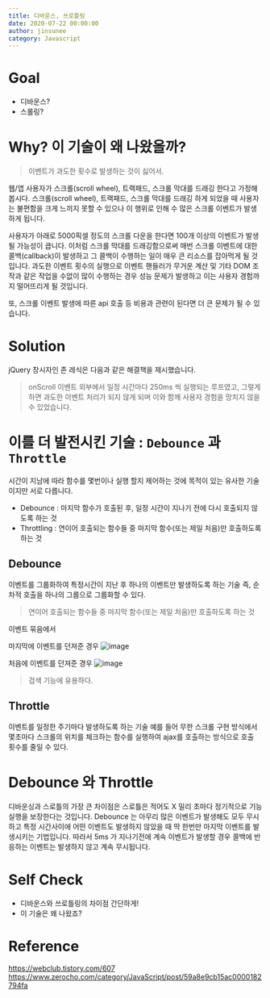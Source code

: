 ```yaml
---
title: 디바운스, 쓰로틀링
date: 2020-07-22 00:00:00
author: jinsunee
category: Javascript
---
```


# Goal

- 디바운스?
- 스롤링?

# Why? 이 기술이 왜 나왔을까?

> 이벤트가 과도한 횟수로 발생하는 것이 싫어서.

웹/앱 사용자가 스크롤(scroll wheel), 트랙패드, 스크롤 막대를 드래깅 한다고 가정해봅시다.
스크롤(scroll wheel), 트랙패드, 스크롤 막대를 드래깅 하게 되었을 때 사용자는 불편함을 크게 느끼지 못할 수 있으나 이 행위로 인해 수 많은 스크롤 이벤트가 발생하게 됩니다.

사용자가 아래로 5000픽셀 정도의 스크롤 다운을 한다면 100개 이상의 이벤트가 발생될 가능성이 큽니다.
이처럼 스크롤 막대를 드래깅함으로써 매번 스크롤 이벤트에 대한 콜백(callback)이 발생하고 그 콜백이 수행하는 일이 매우 큰 리소스를 잡아먹게 될 것입니다.
과도한 이벤트 횟수의 실행으로 이벤트 핸들러가 무거운 계산 및 기타 DOM 조작과 같은 작업을 수없이 많이 수행하는 경우 성능 문제가 발생하고 이는 사용자 경험까지 떨어뜨리게 될 것입니다.

또, 스크롤 이벤트 발생에 따른 api 호출 등 비용과 관련이 된다면 더 큰 문제가 될 수 있습니다.

# Solution

jQuery 창시자인 존 레식은 다음과 같은 해결책을 제시했습니다.

> onScroll 이벤트 외부에서 일정 시간마다 250ms 씩 실행되는 루프였고,
> 그렇게 하면 과도한 이벤트 처리가 되지 않게 되며 이와 함께 사용자 경험을 망치지 않을 수 있었습니다.

# 이를 더 발전시킨 기술 : `Debounce` 과 `Throttle`

시간이 지남에 따라 함수를 몇번이나 실행 할지 제어하는 것에 목적이 있는 유사한 기술이지만 서로 다릅니다.

- Debounce : 마지막 함수가 호출된 후, 일정 시간이 지나기 전에 다시 호출되지 않도록 하는 것
- Throttling : 연이어 호출되는 함수들 중 마지막 함수(또는 제일 처음)만 호출하도록 하는 것

## Debounce

이벤트를 그룹화하여 특정시간이 지난 후 하나의 이벤트만 발생하도록 하는 기술
즉, 순차적 호출을 하나의 그룹으로 그룹화할 수 있다.

> 연이어 호출되는 함수들 중 마지막 함수(또는 제일 처음)만 호출하도록 하는 것

이벤트 묶음에서

마지막에 이벤트를 던져준 경우
![image](https://user-images.githubusercontent.com/64853298/88156883-04967380-cc45-11ea-8e39-2745b5ff134d.png)

처음에 이벤트를 던져준 경우
![image](https://user-images.githubusercontent.com/31176502/88166930-049d7000-cc53-11ea-8081-143afcd026ef.png)

> 검색 기능에 유용하다.

## Throttle

이벤트를 일정한 주기마다 발생하도록 하는 기술
예를 들어 무한 스크롤 구현 방식에서 몇초마다 스크롤의 위치를 체크하는 함수를 실행하여 ajax를 호출하는 방식으로 호출 횟수를 줄일 수 있다.

# Debounce 와 Throttle

디바운싱과 스로틀의 가장 큰 차이점은 스로틀은 적어도 X 밀리 초마다 정기적으로 기능 실행을 보장한다는 것입니다.
Debounce 는 아무리 많은 이벤트가 발생해도 모두 무시하고 특정 시간사이에 어떤 이벤트도 발생하지 않았을 때 딱 한번만 마지막 이벤트를 발생시키는 기법입니다.
따라서 5ms 가 지나기전에 계속 이벤트가 발생할 경우 콜백에 반응하는 이벤트는 발생하지 않고 계속 무시됩니다.

# Self Check

- 디바운스와 쓰로틀링의 차이점 간단하게!
- 이 기술은 왜 나왔죠?

# Reference

https://webclub.tistory.com/607
https://www.zerocho.com/category/JavaScript/post/59a8e9cb15ac0000182794fa
